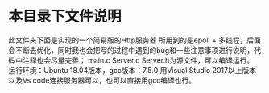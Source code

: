 # 本目录下文件说明
此文件夹下面是实现的一个简易版的Http服务器
所用到的是epoll + 多线程，后面会不断去优化，同时我也会把写的过程中遇到的bug和一些注意事项进行说明，代码中注释也会尽量完善；
main.c Server.c Server.h为源文件，可以编译运行。
运行环境：Ubuntu 18.04版本，gcc版本：7.5.0
用Visual Studio 2017以上版本以及Vs code连接服务器可以，也可以直接用gcc编译也行。
